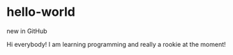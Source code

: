 # hello-world
new in GitHub

Hi everybody!
I am learning programming and really a rookie at the moment!
